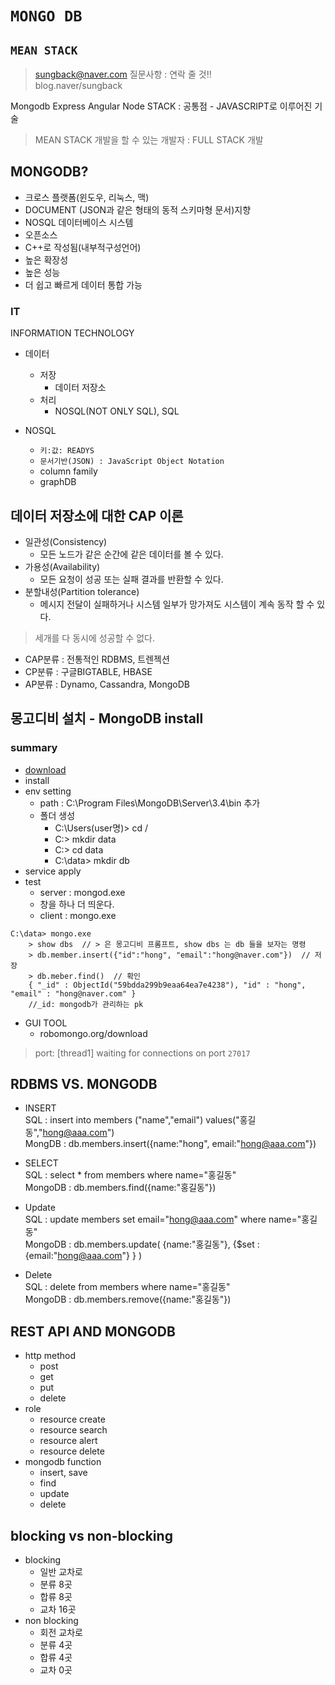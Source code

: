 # `MONGO DB` 
## `MEAN STACK`
> sungback@naver.com  질문사항 : 연락 줄 것!!   
> blog.naver/sungback

Mongodb Express Angular Node STACK : 공통점 - JAVASCRIPT로 이루어진 기술
> MEAN STACK 개발을 할 수 있는 개발자 : FULL STACK 개발

## MONGODB?
- 크로스 플랫폼(윈도우, 리눅스, 맥)
- DOCUMENT (JSON과 같은 형태의 동적 스키마형 문서)지향
- NOSQL 데이터베이스 시스템
- 오픈소스
- C++로 작성됨(내부적구성언어)
- 높은 확장성
- 높은 성능
- 더 쉽고 빠르게 데이터 통합 가능

### IT
INFORMATION TECHNOLOGY
- 데이터 
  - 저장
    - 데이터 저장소
  - 처리
    - NOSQL(NOT ONLY SQL), SQL

- NOSQL
  - `키:값: READYS`
  - `문서기반(JSON) : JavaScript Object Notation`
  - column family
  - graphDB

## 데이터 저장소에 대한 CAP 이론
- 일관성(Consistency)
  - 모든 노드가 같은 순간에 같은 데이터를 볼 수 있다.
- 가용성(Availability)
  - 모든 요청이 성공 또는 실패 결과를 반환할 수 있다.
- 분할내성(Partition tolerance)
  - 메시지 전달이 실패하거나 시스템 일부가 망가져도 시스템이 계속 동작 할 수 있다.

> 세개를 다 동시에 성공할 수 없다.
- CAP분류 : 전통적인 RDBMS, 트렌젝션
- CP분류 : 구글BIGTABLE, HBASE
- AP분류 : Dynamo, Cassandra, MongoDB

## 몽고디비 설치 - MongoDB install

### summary
- [download](https://www.mongodb.com/download-center?jmp=nav#community) 
- install
- env setting
  - path : C:\Program Files\MongoDB\Server\3.4\bin 추가
  - 폴더 생성
    - C:\Users\(user명)> cd /
    - C:\> mkdir data
    - C:\> cd data
    - C:\data> mkdir db
- service apply
- test 
  - server : mongod.exe
  - 창을 하나 더 띄운다.
  - client : mongo.exe
```bin
C:\data> mongo.exe
    > show dbs  // > 은 몽고디비 프롬프트, show dbs 는 db 들을 보자는 명령
    > db.member.insert({"id":"hong", "email":"hong@naver.com"})  // 저장
    > db.meber.find()  // 확인
    { "_id" : ObjectId("59bdda299b9eaa64ea7e4238"), "id" : "hong", "email" : "hong@naver.com" }
    //_id: mongodb가 관리하는 pk
```
- GUI TOOL 
  - robomongo.org/download
> port: [thread1] waiting for connections on port `27017`

## RDBMS VS. MONGODB
- INSERT  
SQL :  insert into members ("name","email") values("홍길동","hong@aaa.com")  
MongDB : db.members.insert({name:"hong", email:"hong@aaa.com"})

- SELECT  
SQL : select * from members where name="홍길동"  
MongoDB : db.members.find({name:"홍길동"})

- Update  
SQL : update members set email="hong@aaa.com" where name="홍길동"  
MongoDB : db.members.update( {name:"홍길동"}, {$set :{email:"hong@aaa.com"} } )

- Delete  
SQL : delete from members where name="홍길동"  
MongoDB : db.members.remove({name:"홍길동"})


## REST API  AND MONGODB
- http method
  - post
  - get
  - put
  - delete
- role
  - resource create
  - resource search
  - resource alert
  - resource delete
- mongodb function
  - insert, save
  - find
  - update
  - delete

## blocking vs non-blocking
- blocking
  - 일반 교차로
  - 분류 8곳
  - 합류 8곳
  - 교차 16곳
- non blocking
  - 회전 교차로
  - 분류 4곳
  - 합류 4곳
  - 교차 0곳